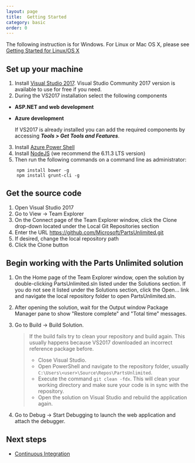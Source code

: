 ```yaml
---
layout: page
title:  Getting Started
category: basic
order: 0
---
```




The following instruction is for Windows. For Linux or Mac OS X, please see
[Getting Started for Linux/OS X](GettingStartedLinuxOSX)


## Set up your machine ##
1. Install [Visual Studio 2017](http://go.microsoft.com/fwlink/?LinkId=517106). Visual Studio Community 2017 version is available to use for free if you need.
2. During the VS2017 installation select the following components
- **ASP.NET and web development**
- **Azure development**

   If VS2017  is already installed you can add the required components by accessing ***Tools > Get Tools and Features***.
3. Install [Azure Power Shell](https://docs.microsoft.com/en-us/powershell/azure/install-azurerm-ps?view=azurermps-4.4.0)
4. Install [NodeJS](https://nodejs.org/en/) (we recommend the 6.11.3 LTS version)
5. Then run the following commands on a command line as administrator:
```
    npm install bower -g
    npm install grunt-cli -g
```



## Get the source code ##
1. Open Visual Studio 2017
2. Go to View -> Team Explorer
3. On the Connect page of the Team Explorer window, click the Clone drop-down located under the Local Git Repositories section
4. Enter the URL https://github.com/Microsoft/PartsUnlimited.git
5. If desired, change the local repository path
6. Click the Clone button

## Begin working with the Parts Unlimited solution ##
1. On the Home page of the Team Explorer window, open the solution by double-clicking PartsUnlimited.sln listed under the Solutions section.  If you do not see it listed under the Solutions section, click the Open... link and navigate the local repository folder to open PartsUnlimited.sln.
2. After opening the solution, wait for the Output window Package Manager pane to show "Restore complete" and "Total time" messages.
3. Go to Build -> Build Solution.

    > If the build fails try to clean your repository and build again. This usually happens because VS2017 downloaded an incorrect reference package before.
    > - Close Visual Studio.
    > - Open PowerShell and navigate to the repository folder, usually `C:\Users\<user>\Source\Repos\PartsUnlimited`.
    > - Execute the command `git clean -fdx`. This will clean your working directory and make sure your code is in sync with the repository.
    > - Open the solution on Visual Studio and rebuild the application again.

4. Go to Debug -> Start Debugging to launch the web application and attach the debugger.

## Next steps

- [Continuous Integration](ci)


